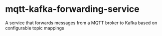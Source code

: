# mqtt-kafka-forwarding-service
A service that forwards messages from a MQTT broker to Kafka based on configurable topic mappings
